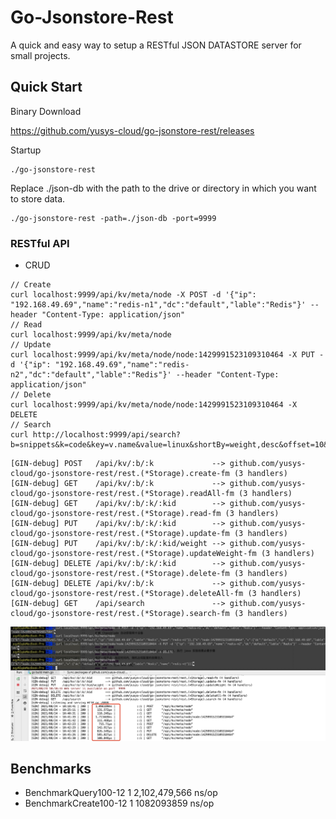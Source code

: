 # Go-Jsonstore-Rest

A quick and easy way to setup a RESTful JSON DATASTORE server for small projects.

## Quick Start

Binary Download

https://github.com/yusys-cloud/go-jsonstore-rest/releases 

Startup

``` 
./go-jsonstore-rest
```

Replace ./json-db with the path to the drive or directory in which you want to store data.

```
./go-jsonstore-rest -path=./json-db -port=9999 
```

### RESTful API

- CRUD

``` 
// Create
curl localhost:9999/api/kv/meta/node -X POST -d '{"ip": "192.168.49.69","name":"redis-n1","dc":"default","lable":"Redis"}' --header "Content-Type: application/json"
// Read
curl localhost:9999/api/kv/meta/node
// Update
curl localhost:9999/api/kv/meta/node/node:1429991523109310464 -X PUT -d '{"ip": "192.168.49.69","name":"redis-n2","dc":"default","lable":"Redis"}' --header "Content-Type: application/json"
// Delete
curl localhost:9999/api/kv/meta/node/node:1429991523109310464 -X DELETE 
// Search
curl http://localhost:9999/api/search?b=snippets&k=code&key=v.name&value=linux&shortBy=weight,desc&offset=10&limit=2
```

``` 
[GIN-debug] POST   /api/kv/:b/:k             --> github.com/yusys-cloud/go-jsonstore-rest/rest.(*Storage).create-fm (3 handlers)
[GIN-debug] GET    /api/kv/:b/:k             --> github.com/yusys-cloud/go-jsonstore-rest/rest.(*Storage).readAll-fm (3 handlers)
[GIN-debug] GET    /api/kv/:b/:k/:kid        --> github.com/yusys-cloud/go-jsonstore-rest/rest.(*Storage).read-fm (3 handlers)
[GIN-debug] PUT    /api/kv/:b/:k/:kid        --> github.com/yusys-cloud/go-jsonstore-rest/rest.(*Storage).update-fm (3 handlers)
[GIN-debug] PUT    /api/kv/:b/:k/:kid/weight --> github.com/yusys-cloud/go-jsonstore-rest/rest.(*Storage).updateWeight-fm (3 handlers)
[GIN-debug] DELETE /api/kv/:b/:k/:kid        --> github.com/yusys-cloud/go-jsonstore-rest/rest.(*Storage).delete-fm (3 handlers)
[GIN-debug] DELETE /api/kv/:b/:k             --> github.com/yusys-cloud/go-jsonstore-rest/rest.(*Storage).deleteAll-fm (3 handlers)
[GIN-debug] GET    /api/search               --> github.com/yusys-cloud/go-jsonstore-rest/rest.(*Storage).search-fm (3 handlers)

```
<img width="550px" src="./docs/static/crud-time-ms.jpg">

## Benchmarks
- BenchmarkQuery100-12    	       1	2,102,479,566 ns/op
- BenchmarkCreate100-12    	       1	1082093859 ns/op
